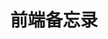 ---
# https://vitepress.dev/reference/default-theme-home-page
layout: home

title: 前端备忘录
titleTemplate: 让知识主动进入大脑

hero:
  name: "前端备忘录"
  text: "一站式前端知识卡片"
  tagline: 轻松学习，高效记忆，让知识主动进入大脑
  image:
    src: /note.svg
    alt: 前端备忘录
  actions:
    - theme: brand
      text: Vue 基础
      link: /vue/
    - theme: alt
      text: 有趣的CSS
      link: /css/
    - theme: alt
      text: 学习资源
      link: /resources/  

features:
  - icon: 
       src: /css3.svg
    title: CSS 神奇之旅
    details: 用案例展现css的神奇魅力，在实例中去了解css属性的用法，向着成为css艺术家的目标前进

  - icon: 
       src: /js.svg
    title: Js 基础巩固与进阶
    details: 化整为零，逐步深入，掌握js的基础知识与常规用法，体验Js编程的快感

  - icon: 
       src: /ts.svg
    title: TypeScript 快速上手
    details: 从基础到进阶，熟练掌握Ts的运用技巧，让你在开发中享受到类型系统带来的便利
    
    
  - icon: 
       src: /vue.svg
    title: Vue2 与 Vue3 的原理剖析
    details: 了解Vue的底层原理，掌握Vue的响应式原理，源码级解析，解锁Vue高阶玩法

  - icon: 
       src: /react.svg
    title: React 开发与优化
    details: 深入理解React的作用原理，掌握React的核心原理，从源码到优化，轻松玩转React

  - icon: 
       src: /algo.svg
    title: 算法学习笔记
    details: 算法从零到一，由浅及深，掌握算法的基本概念，结合实际开发，不断拓展编程思维
    
  - icon: 
       src: /interview.svg
    title: 面试题库
    details: 专为面试与复习准备，涵盖CSS、Js、Vue、React等专题，知识点速记，面试无忧

  - icon: 
       src: /resource.svg
    title: 资源整理
    details: 前端开发资源大荟萃，包括书籍、视频、网站、文档、工具等，助你快速掌握前端开发知识

  - icon: 
       src: /aboutme.svg
    title: 我的故事
    details: 记录我的成长历程，分享我的开发经验，让知识在交流中传播
    
---